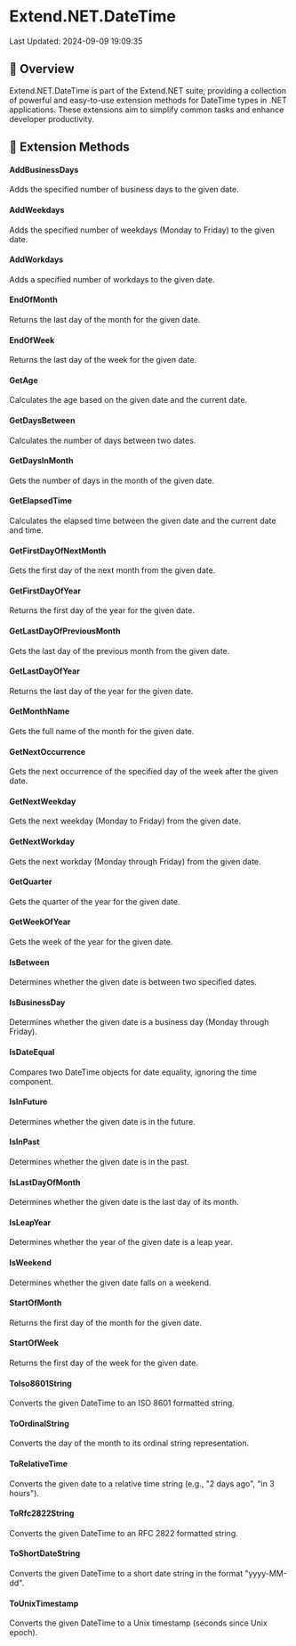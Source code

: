 # Extend.NET.DateTime

Last Updated: 2024-09-09 19:09:35

## 📖 Overview

Extend.NET.DateTime is part of the Extend.NET suite, providing a collection of powerful and easy-to-use extension methods for DateTime types in .NET applications. These extensions aim to simplify common tasks and enhance developer productivity.



## 🧰 Extension Methods
#### AddBusinessDays

Adds the specified number of business days to the given date.
    

#### AddWeekdays

Adds the specified number of weekdays (Monday to Friday) to the given date.
    

#### AddWorkdays

Adds a specified number of workdays to the given date.
    

#### EndOfMonth

Returns the last day of the month for the given date.
    

#### EndOfWeek

Returns the last day of the week for the given date.
    

#### GetAge

Calculates the age based on the given date and the current date.
    

#### GetDaysBetween

Calculates the number of days between two dates.
    

#### GetDaysInMonth

Gets the number of days in the month of the given date.
    

#### GetElapsedTime

Calculates the elapsed time between the given date and the current date and time.
    

#### GetFirstDayOfNextMonth

Gets the first day of the next month from the given date.
    

#### GetFirstDayOfYear

Returns the first day of the year for the given date.
    

#### GetLastDayOfPreviousMonth

Gets the last day of the previous month from the given date.
    

#### GetLastDayOfYear

Returns the last day of the year for the given date.
    

#### GetMonthName

Gets the full name of the month for the given date.
    

#### GetNextOccurrence

Gets the next occurrence of the specified day of the week after the given date.
    

#### GetNextWeekday

Gets the next weekday (Monday to Friday) from the given date.
    

#### GetNextWorkday

Gets the next workday (Monday through Friday) from the given date.
    

#### GetQuarter

Gets the quarter of the year for the given date.
    

#### GetWeekOfYear

Gets the week of the year for the given date.
    

#### IsBetween

Determines whether the given date is between two specified dates.
    

#### IsBusinessDay

Determines whether the given date is a business day (Monday through Friday).
    

#### IsDateEqual

Compares two DateTime objects for date equality, ignoring the time component.
    

#### IsInFuture

Determines whether the given date is in the future.
    

#### IsInPast

Determines whether the given date is in the past.
    

#### IsLastDayOfMonth

Determines whether the given date is the last day of its month.
    

#### IsLeapYear

Determines whether the year of the given date is a leap year.
    

#### IsWeekend

Determines whether the given date falls on a weekend.
    

#### StartOfMonth

Returns the first day of the month for the given date.
    

#### StartOfWeek

Returns the first day of the week for the given date.
    

#### ToIso8601String

Converts the given DateTime to an ISO 8601 formatted string.
    

#### ToOrdinalString

Converts the day of the month to its ordinal string representation.
    

#### ToRelativeTime

Converts the given date to a relative time string (e.g., "2 days ago", "in 3 hours").
    

#### ToRfc2822String

Converts the given DateTime to an RFC 2822 formatted string.
    

#### ToShortDateString

Converts the given DateTime to a short date string in the format "yyyy-MM-dd".
    

#### ToUnixTimestamp

Converts the given DateTime to a Unix timestamp (seconds since Unix epoch).
    


